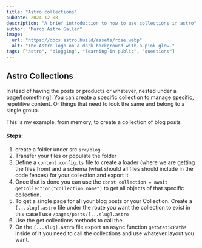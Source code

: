 ```yaml
---
title: "Astro collections"
pubDate: 2024-12-08
description: "A brief introduction to how to use collections in astro"
author: "Marco Astro Gallen"
image:
  url: "https://docs.astro.build/assets/rose.webp"
  alt: "The Astro logo on a dark background with a pink glow."
tags: ["astro", "blogging", "learning in public", "questions"]
---
```


## Astro Collections

Instead of having the posts or products or whatever, nested under a page/[something]. You can create a specific collection to manage specific, repetitive content. Or things that need to look the same and belong to a single group.

This is my example, from memory, to create a collection of blog posts

#### Steps:

1. create a folder under src `src/blog`
2. Transfer your files or populate the folder
3. Define a `content.config.ts` file to create a loader (where we are getting the files from) and a schema (what should all files should include in the code fences) for your collection and export it
4. Once that is done you can use the `const collection = await getCollection("collection_name")` to get all objects of that specific collection.
5. To get a single page for all your blog posts or your Collection. Create a `[...slug].astro` file under the route you want the collection to exist in this case I use `/pages/posts/[...slug].astro`
6. Use the get collections methods to call the
7. On the `[...slug].astro` file export an async function `getStaticPaths` inside of it you need to call the collections and use whatever layout you want.
